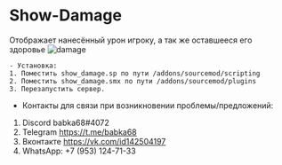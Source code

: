 # Show-Damage
Отображает нанесённый урон игроку, а так же оставшееся его здоровье
![damage](https://user-images.githubusercontent.com/30433617/226229899-80d6fa11-869a-412d-ac2d-c7aa4d97fe11.png)

```cp
- Установка:
1. Поместить show_damage.sp по пути /addons/sourcemod/scripting 
2. Поместить show_damage.smx по пути /addons/sourcemod/plugins
3. Перезапустить сервер.
```

- Контакты для связи при возникновении проблемы/предложений:

1. Discord babka68#4072
2. Telegram https://t.me/babka68
3. Вконтакте https://vk.com/id142504197
4. WhatsApp: +7 (953) 124-71-33
